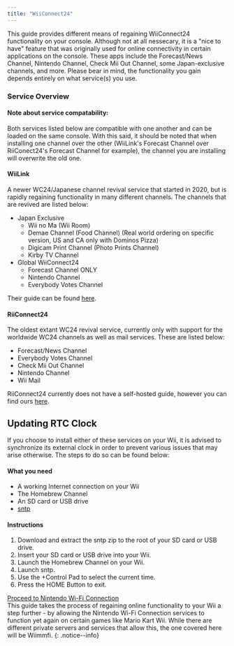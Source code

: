 ```yaml
---
title: "WiiConnect24"
---
```


This guide provides different means of regaining WiiConnect24 functionality on your console. Although not at all nessecary, it is a "nice to have" feature that was originally used for online connectivity in certain applications on the console. These apps include the Forecast/News Channel, Nintendo Channel, Check Mii Out Channel, some Japan-exclusive channels, and more. Please bear in mind, the functionality you gain depends entirely on what service(s) you use.

### Service Overview

#### Note about service compatability:
Both services listed below are compatible with one another and can be loaded on the same console. With this said, it should be noted that when installing one channel over the other (WiiLink's Forecast Channel over RiiConect24's Forecast Channel for example), the channel you are installing will overwrite the old one. 

#### WiiLink
A newer WC24/Japanese channel revival service that started in 2020, but is rapidly regaining functionality in many different channels. The channels that are revived are listed below:

+ Japan Exclusive
    + Wii no Ma (Wii Room)
    + Demae Channel (Food Channel) (Real world ordering on specific version, US and CA only with Dominos Pizza)
    + Digicam Print Channel (Photo Prints Channel)
    + Kirby TV Channel
+ Global WiiConnect24
    + Forecast Channel ONLY
    + Nintendo Channel
    + Everybody Votes Channel
    
Their guide can be found [here](https://www.wiilink24.com/guide/1welcome/).

#### RiiConnect24
The oldest extant WC24 revival service, currently only with support for the worldwide WC24 channels as well as mail services. These are listed below:

+ Forecast/News Channel
+ Everybody Votes Channel
+ Check Mii Out Channel
+ Nintendo Channel
+ Wii Mail

RiiConnect24 currently does not have a self-hosted guide, however you can find ours [here](riiconnect24).

## Updating RTC Clock
If you choose to install either of these services on your Wii, it is advised to synchronize its external clock in order to prevent various issues that may arise otherwise. The steps to do so can be found below:

#### What you need
+ A working Internet connection on your Wii
+ The Homebrew Channel
+ An SD card or USB drive
+ [sntp](https://oscwii.org/library/app/sntp)

#### Instructions
1. Download and extract the sntp zip to the root of your SD card or USB drive.
1. Insert your SD card or USB drive into your Wii. 
1. Launch the Homebrew Channel on your Wii.
1. Launch sntp.
1. Use the +Control Pad to select the current time.
1. Press the HOME Button to exit.

[Proceed to Nintendo Wi-Fi Connection](wiimmfi)<br>
This guide takes the process of regaining online functionality to your Wii a step further - by allowing the Nintendo Wi-Fi Connection services to function yet again on certain games like Mario Kart Wii. While there are different private servers and services that allow this, the one covered here will be Wiimmfi.
{: .notice--info}